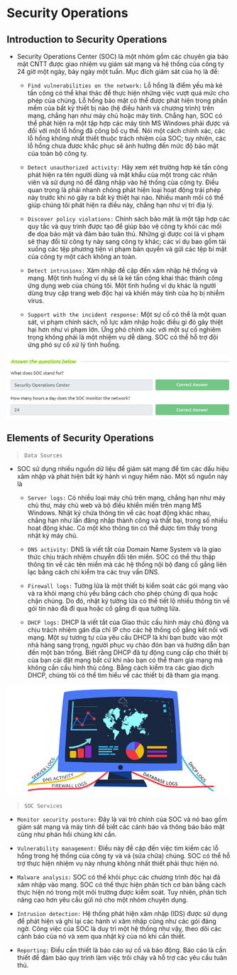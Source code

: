 # **Security Operations**

## **Introduction to Security Operations**

- Security Operations Center (SOC) là một nhóm gồm các chuyên gia bảo mật CNTT được giao nhiệm vụ giám sát mạng và hệ thống của công ty 24 giờ một ngày, bảy ngày một tuần. Mục đích giám sát của họ là để:

  - `Find vulnerabilities on the network:` Lỗ hổng là điểm yếu mà kẻ tấn công có thể khai thác để thực hiện những việc vượt quá mức cho phép của chúng. Lỗ hổng bảo mật có thể được phát hiện trong phần mềm của bất kỳ thiết bị nào (hệ điều hành và chương trình) trên mạng, chẳng hạn như máy chủ hoặc máy tính. Chẳng hạn, SOC có thể phát hiện ra một tập hợp các máy tính MS Windows phải được vá đối với một lỗ hổng đã công bố cụ thể. Nói một cách chính xác, các lỗ hổng không nhất thiết thuộc trách nhiệm của SOC; tuy nhiên, các lỗ hổng chưa được khắc phục sẽ ảnh hưởng đến mức độ bảo mật của toàn bộ công ty.

  - `Detect unauthorized activity:` Hãy xem xét trường hợp kẻ tấn công phát hiện ra tên người dùng và mật khẩu của một trong các nhân viên và sử dụng nó để đăng nhập vào hệ thống của công ty. Điều quan trọng là phải nhanh chóng phát hiện loại hoạt động trái phép này trước khi nó gây ra bất kỳ thiệt hại nào. Nhiều manh mối có thể giúp chúng tôi phát hiện ra điều này, chẳng hạn như vị trí địa lý.

  - `Discover policy violations:` Chính sách bảo mật là một tập hợp các quy tắc và quy trình được tạo để giúp bảo vệ công ty khỏi các mối đe dọa bảo mật và đảm bảo tuân thủ. Những gì được coi là vi phạm sẽ thay đổi từ công ty này sang công ty khác; các ví dụ bao gồm tải xuống các tệp phương tiện vi phạm bản quyền và gửi các tệp bí mật của công ty một cách không an toàn.

  - `Detect intrusions:` Xâm nhập đề cập đến xâm nhập hệ thống và mạng. Một tình huống ví dụ sẽ là kẻ tấn công khai thác thành công ứng dụng web của chúng tôi. Một tình huống ví dụ khác là người dùng truy cập trang web độc hại và khiến máy tính của họ bị nhiễm virus.

  - `Support with the incident response:` Một sự cố có thể là một quan sát, vi phạm chính sách, nỗ lực xâm nhập hoặc điều gì đó gây thiệt hại hơn như vi phạm lớn. Ứng phó chính xác với một sự cố nghiêm trọng không phải là một nhiệm vụ dễ dàng. SOC có thể hỗ trợ đội ứng phó sự cố xử lý tình huống.

![](./img_so/Screenshot%202023-07-12%20205136.png)

## **Elements of Security Operations**

> `Data Sources`

- SOC sử dụng nhiều nguồn dữ liệu để giám sát mạng để tìm các dấu hiệu xâm nhập và phát hiện bất kỳ hành vi nguy hiểm nào. Một số nguồn này là

  - `Server logs:` Có nhiều loại máy chủ trên mạng, chẳng hạn như máy chủ thư, máy chủ web và bộ điều khiển miền trên mạng MS Windows. Nhật ký chứa thông tin về các hoạt động khác nhau, chẳng hạn như lần đăng nhập thành công và thất bại, trong số nhiều hoạt động khác. Có một kho thông tin có thể được tìm thấy trong nhật ký máy chủ.

  - `DNS activity:` DNS là viết tắt của Domain Name System và là giao thức chịu trách nhiệm chuyển đổi tên miền. SOC có thể thu thập thông tin về các tên miền mà các hệ thống nội bộ đang cố gắng liên lạc bằng cách chỉ kiểm tra các truy vấn DNS.

  - `Firewall logs:` Tường lửa là một thiết bị kiểm soát các gói mạng vào và ra khỏi mạng chủ yếu bằng cách cho phép chúng đi qua hoặc chặn chúng. Do đó, nhật ký tường lửa có thể tiết lộ nhiều thông tin về gói tin nào đã đi qua hoặc cố gắng đi qua tường lửa.

  - `DHCP logs:` DHCP là viết tắt của Giao thức cấu hình máy chủ động và chịu trách nhiệm gán địa chỉ IP cho các hệ thống cố gắng kết nối với mạng. Một sự tương tự của yêu cầu DHCP là khi bạn bước vào một nhà hàng sang trọng, người phục vụ chào đón bạn và hướng dẫn bạn đến một bàn trống. Biết rằng DHCP đã tự động cung cấp cho thiết bị của bạn cài đặt mạng bất cứ khi nào bạn có thể tham gia mạng mà không cần cấu hình thủ công. Bằng cách kiểm tra các giao dịch DHCP, chúng tôi có thể tìm hiểu về các thiết bị đã tham gia mạng.

![](./img_so/Screenshot%202023-07-12%20213932.png)

> `SOC Services`

- `Monitor security posture:` Đây là vai trò chính của SOC và nó bao gồm giám sát mạng và máy tính để biết các cảnh báo và thông báo bảo mật cũng như phản hồi chúng khi cần.

- `Vulnerability management:` Điều này đề cập đến việc tìm kiếm các lỗ hổng trong hệ thống của công ty và vá (sửa chữa) chúng. SOC có thể hỗ trợ thực hiện nhiệm vụ này nhưng không nhất thiết phải thực hiện nó.

- `Malware analysis:` SOC có thể khôi phục các chương trình độc hại đã xâm nhập vào mạng. SOC có thể thực hiện phân tích cơ bản bằng cách thực hiện nó trong một môi trường được kiểm soát. Tuy nhiên, phân tích nâng cao hơn yêu cầu gửi nó cho một nhóm chuyên dụng.

- `Intrusion detection:` Hệ thống phát hiện xâm nhập (IDS) được sử dụng để phát hiện và ghi lại các hành vi xâm nhập cũng như các gói đáng ngờ. Công việc của SOC là duy trì một hệ thống như vậy, theo dõi các cảnh báo của nó và xem qua nhật ký của nó khi cần thiết.

- `Reporting:` Điều cần thiết là báo cáo sự cố và báo động. Báo cáo là cần thiết để đảm bảo quy trình làm việc trôi chảy và hỗ trợ các yêu cầu tuân thủ.
